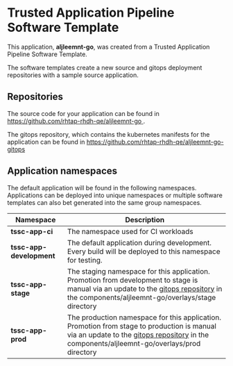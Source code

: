 # Trusted Application Pipeline Software Template

This application, **aljleemnt-go**, was created from a Trusted Application Pipeline Software Template.

The software templates create a new source and gitops deployment repositories with a sample source application. 

## Repositories

The source code for your application can be found in [https://github.com/rhtap-rhdh-qe/aljleemnt-go ](https://github.com/rhtap-rhdh-qe/aljleemnt-go ).
 
The gitops repository, which contains the kubernetes manifests for the application can be found in 
[https://github.com/rhtap-rhdh-qe/aljleemnt-go-gitops ](https://github.com/rhtap-rhdh-qe/aljleemnt-go-gitops ) 

## Application namespaces 

The default application will be found in the following namespaces. Applications can be deployed into unique namespaces or multiple software templates can also bet generated into the same group namespaces.  

|  Namespace   |  Description   |  
| -------- | -------- |
| **tssc-app-ci** | The namespace used for CI workloads |
| **tssc-app-development** | The default application during development. Every build will be deployed to this namespace for testing. |
| **tssc-app-stage** | The staging namespace for this application. Promotion from development to stage is manual via an update to the [gitops repository](https://github.com/rhtap-rhdh-qe/aljleemnt-go-gitops ) in the components/aljleemnt-go/overlays/stage directory |
| **tssc-app-prod** | The production namespace for this application. Promotion from stage to production is manual via an update to the [gitops repository](https://github.com/rhtap-rhdh-qe/aljleemnt-go-gitops ) in the components/aljleemnt-go/overlays/prod directory |